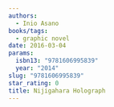 ```yaml
---
authors:
  - Inio Asano
books/tags:
  - graphic novel
date: 2016-03-04
params:
  isbn13: "9781606995839"
  year: "2014"
slug: "9781606995839"
star_rating: 0
title: Nijigahara Holograph
---
```


<!--more-->
